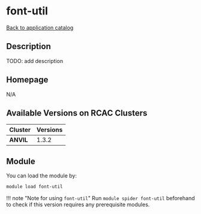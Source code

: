 # font-util

[Back to application catalog](../app_catalog.md)

## Description

TODO: add description

## Homepage

N/A

## Available Versions on RCAC Clusters

|Cluster|Versions|
|---|---|
**ANVIL**|1.3.2

## Module

You can load the module by:

```bash
module load font-util
```

!!! note "Note for using `font-util`"
    Run `module spider font-util` beforehand to check if this version requires any prerequisite modules.
